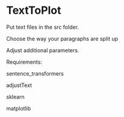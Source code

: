 # TextToPlot

Put text files in the src folder.

Choose the way your paragraphs are split up

Adjust additional parameters.


Requirements:

sentence_transformers

adjustText

sklearn

matplotlib
